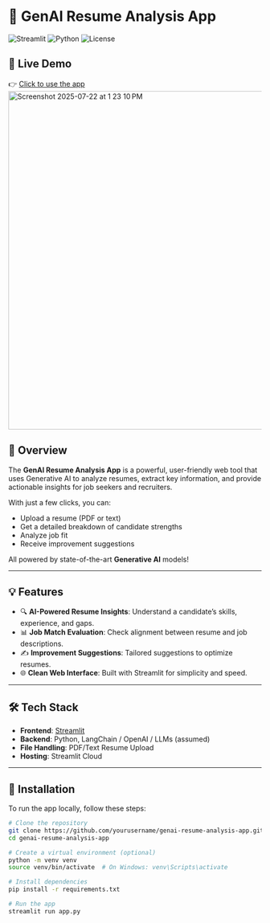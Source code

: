 # 🧠 GenAI Resume Analysis App

![Streamlit](https://img.shields.io/badge/Built%20with-Streamlit-orange?logo=streamlit)
![Python](https://img.shields.io/badge/Python-3.8%2B-blue?logo=python)
![License](https://img.shields.io/badge/License-MIT-green)

## 🚀 Live Demo

👉 [Click to use the app](https://genai-resume-analysis-app-hx3aw69essuewjwbsspvef.streamlit.app/)
<img width="1434" height="674" alt="Screenshot 2025-07-22 at 1 23 10 PM" src="https://github.com/user-attachments/assets/a77af373-a465-448e-9084-76e719ebcd9c" />

## 📌 Overview

The **GenAI Resume Analysis App** is a powerful, user-friendly web tool that uses Generative AI to analyze resumes, extract key information, and provide actionable insights for job seekers and recruiters.

With just a few clicks, you can:
- Upload a resume (PDF or text)
- Get a detailed breakdown of candidate strengths
- Analyze job fit
- Receive improvement suggestions

All powered by state-of-the-art **Generative AI** models!

---

## 💡 Features

- 🔍 **AI-Powered Resume Insights**: Understand a candidate’s skills, experience, and gaps.
- 📊 **Job Match Evaluation**: Check alignment between resume and job descriptions.
- ✍️ **Improvement Suggestions**: Tailored suggestions to optimize resumes.
- 🌐 **Clean Web Interface**: Built with Streamlit for simplicity and speed.

---

## 🛠️ Tech Stack

- **Frontend**: [Streamlit](https://streamlit.io/)
- **Backend**: Python, LangChain / OpenAI / LLMs (assumed)
- **File Handling**: PDF/Text Resume Upload
- **Hosting**: Streamlit Cloud

---

## 📂 Installation

To run the app locally, follow these steps:

```bash
# Clone the repository
git clone https://github.com/yourusername/genai-resume-analysis-app.git
cd genai-resume-analysis-app

# Create a virtual environment (optional)
python -m venv venv
source venv/bin/activate  # On Windows: venv\Scripts\activate

# Install dependencies
pip install -r requirements.txt

# Run the app
streamlit run app.py
